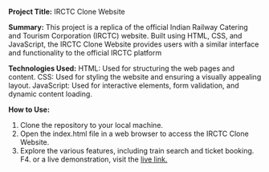 <b>Project Title:</b> IRCTC Clone Website

<b>Summary:</b>
This project is a replica of the official Indian Railway Catering and Tourism Corporation (IRCTC) website. Built using HTML, CSS, and JavaScript, the IRCTC Clone Website provides users with a similar interface and functionality to the official IRCTC platform

<b>Technologies Used:</b>
HTML: Used for structuring the web pages and content.
CSS: Used for styling the website and ensuring a visually appealing layout.
JavaScript: Used for interactive elements, form validation, and dynamic content loading.

<b>How to Use:</b>
1. Clone the repository to your local machine.
2. Open the index.html file in a web browser to access the IRCTC Clone Website.
3. Explore the various features, including train search and ticket booking.
F4. or a live demonstration, visit the <a href="https://siddhi-coder.github.io/irctc_clone_website/">live link.</a>
